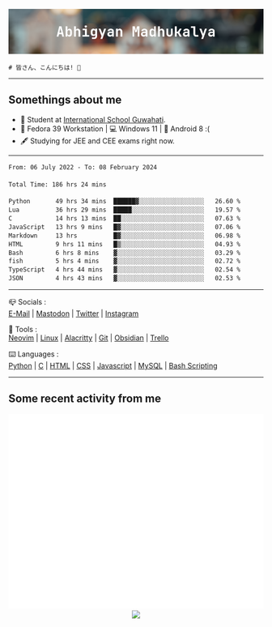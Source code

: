 ![header](./header.png)
```
# 皆さん、こんにちは! 👋
```
---

## Somethings about me
- 📕 Student at [International School Guwahati](https://internationalschoolguwahati.com/).
- 🐧 Fedora 39 Workstation | 💻 Windows 11 | 🤖 Android 8 :(
- 🖋️ Studying for JEE and CEE exams right now.

---

<!--START_SECTION:waka-->

```txt
From: 06 July 2022 - To: 08 February 2024

Total Time: 186 hrs 24 mins

Python       49 hrs 34 mins  ██████▓░░░░░░░░░░░░░░░░░░   26.60 %
Lua          36 hrs 29 mins  █████░░░░░░░░░░░░░░░░░░░░   19.57 %
C            14 hrs 13 mins  ██░░░░░░░░░░░░░░░░░░░░░░░   07.63 %
JavaScript   13 hrs 9 mins   █▓░░░░░░░░░░░░░░░░░░░░░░░   07.06 %
Markdown     13 hrs          █▓░░░░░░░░░░░░░░░░░░░░░░░   06.98 %
HTML         9 hrs 11 mins   █▒░░░░░░░░░░░░░░░░░░░░░░░   04.93 %
Bash         6 hrs 8 mins    ▓░░░░░░░░░░░░░░░░░░░░░░░░   03.29 %
fish         5 hrs 4 mins    ▓░░░░░░░░░░░░░░░░░░░░░░░░   02.72 %
TypeScript   4 hrs 44 mins   ▓░░░░░░░░░░░░░░░░░░░░░░░░   02.54 %
JSON         4 hrs 43 mins   ▓░░░░░░░░░░░░░░░░░░░░░░░░   02.53 %
```

<!--END_SECTION:waka-->

---

📪 Socials :<br>
[E-Mail](mailto:abhigyanmadhukalya@skiff.com) | [Mastodon](https://mstdn.social/@abhigyanmadhukalya) | [Twitter](https://twitter.com/abhimadhukalya) | [Instagram](https://www.instagram.com/abhigyan.madhukalya/)

🧰 Tools :<br>
[Neovim](https://neovim.oi) | [Linux](https://fedoraproject.org/) | [Alacritty](https://alacritty.org/) | [Git](https://git-scm.com/) | [Obsidian](https://obsidian.md) | [Trello](https://trello.com)

⌨️ Languages :<br>
[Python](https://python.org) | [C](https://www.iso.org/standard/74528.html) | [HTML](https://html.spec.whatwg.org/) | [CSS](https://www.w3.org/Style/CSS/Overview.en.html) | [Javascript](https://developer.mozilla.org/en-US/docs/Web/javascript) | [MySQL](https://www.mysql.com/) | [Bash Scripting](https://www.gnu.org/software/bash/)

---

## Some recent activity from me
<p align="center">
  <img src="./github-metrics.svg" />
  <img src="https://github-profile-summary-cards.vercel.app/api/cards/profile-details?username=abhigyanmadhukalya&theme=github_dark" />
</p>

